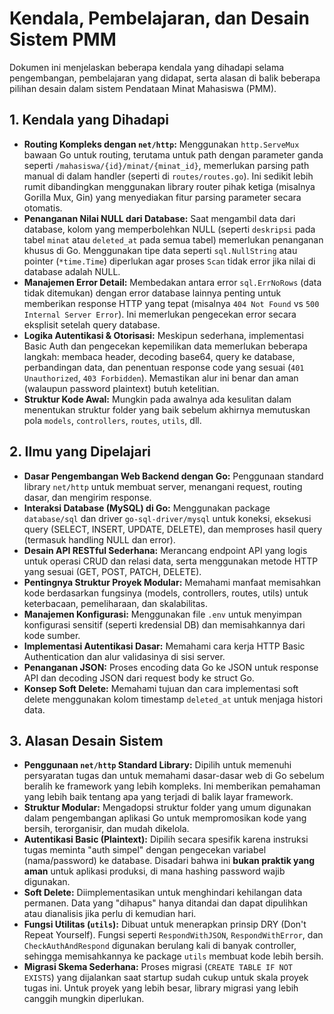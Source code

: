# Kendala, Pembelajaran, dan Desain Sistem PMM

Dokumen ini menjelaskan beberapa kendala yang dihadapi selama pengembangan, pembelajaran yang didapat, serta alasan di balik beberapa pilihan desain dalam sistem Pendataan Minat Mahasiswa (PMM).

## 1. Kendala yang Dihadapi

* **Routing Kompleks dengan `net/http`:** Menggunakan `http.ServeMux` bawaan Go untuk routing, terutama untuk path dengan parameter ganda seperti `/mahasiswa/{id}/minat/{minat_id}`, memerlukan parsing path manual di dalam handler (seperti di `routes/routes.go`). Ini sedikit lebih rumit dibandingkan menggunakan library router pihak ketiga (misalnya Gorilla Mux, Gin) yang menyediakan fitur parsing parameter secara otomatis.
* **Penanganan Nilai NULL dari Database:** Saat mengambil data dari database, kolom yang memperbolehkan NULL (seperti `deskripsi` pada tabel `minat` atau `deleted_at` pada semua tabel) memerlukan penanganan khusus di Go. Menggunakan tipe data seperti `sql.NullString` atau pointer (`*time.Time`) diperlukan agar proses `Scan` tidak error jika nilai di database adalah NULL.
* **Manajemen Error Detail:** Membedakan antara error `sql.ErrNoRows` (data tidak ditemukan) dengan error database lainnya penting untuk memberikan response HTTP yang tepat (misalnya `404 Not Found` vs `500 Internal Server Error`). Ini memerlukan pengecekan error secara eksplisit setelah query database.
* **Logika Autentikasi & Otorisasi:** Meskipun sederhana, implementasi Basic Auth dan pengecekan kepemilikan data memerlukan beberapa langkah: membaca header, decoding base64, query ke database, perbandingan data, dan penentuan response code yang sesuai (`401 Unauthorized`, `403 Forbidden`). Memastikan alur ini benar dan aman (walaupun password plaintext) butuh ketelitian.
* **Struktur Kode Awal:** Mungkin pada awalnya ada kesulitan dalam menentukan struktur folder yang baik sebelum akhirnya memutuskan pola `models`, `controllers`, `routes`, `utils`, dll.

## 2. Ilmu yang Dipelajari

* **Dasar Pengembangan Web Backend dengan Go:** Penggunaan standard library `net/http` untuk membuat server, menangani request, routing dasar, dan mengirim response.
* **Interaksi Database (MySQL) di Go:** Menggunakan package `database/sql` dan driver `go-sql-driver/mysql` untuk koneksi, eksekusi query (SELECT, INSERT, UPDATE, DELETE), dan memproses hasil query (termasuk handling NULL dan error).
* **Desain API RESTful Sederhana:** Merancang endpoint API yang logis untuk operasi CRUD dan relasi data, serta menggunakan metode HTTP yang sesuai (GET, POST, PATCH, DELETE).
* **Pentingnya Struktur Proyek Modular:** Memahami manfaat memisahkan kode berdasarkan fungsinya (models, controllers, routes, utils) untuk keterbacaan, pemeliharaan, dan skalabilitas.
* **Manajemen Konfigurasi:** Menggunakan file `.env` untuk menyimpan konfigurasi sensitif (seperti kredensial DB) dan memisahkannya dari kode sumber.
* **Implementasi Autentikasi Dasar:** Memahami cara kerja HTTP Basic Authentication dan alur validasinya di sisi server.
* **Penanganan JSON:** Proses encoding data Go ke JSON untuk response API dan decoding JSON dari request body ke struct Go.
* **Konsep Soft Delete:** Memahami tujuan dan cara implementasi soft delete menggunakan kolom timestamp `deleted_at` untuk menjaga histori data.

## 3. Alasan Desain Sistem

* **Penggunaan `net/http` Standard Library:** Dipilih untuk memenuhi persyaratan tugas dan untuk memahami dasar-dasar web di Go sebelum beralih ke framework yang lebih kompleks. Ini memberikan pemahaman yang lebih baik tentang apa yang terjadi di balik layar framework.
* **Struktur Modular:** Mengadopsi struktur folder yang umum digunakan dalam pengembangan aplikasi Go untuk mempromosikan kode yang bersih, terorganisir, dan mudah dikelola.
* **Autentikasi Basic (Plaintext):** Dipilih secara spesifik karena instruksi tugas meminta "auth simpel" dengan pengecekan variabel (nama/password) ke database. Disadari bahwa ini **bukan praktik yang aman** untuk aplikasi produksi, di mana hashing password wajib digunakan.
* **Soft Delete:** Diimplementasikan untuk menghindari kehilangan data permanen. Data yang "dihapus" hanya ditandai dan dapat dipulihkan atau dianalisis jika perlu di kemudian hari.
* **Fungsi Utilitas (`utils`):** Dibuat untuk menerapkan prinsip DRY (Don't Repeat Yourself). Fungsi seperti `RespondWithJSON`, `RespondWithError`, dan `CheckAuthAndRespond` digunakan berulang kali di banyak controller, sehingga memisahkannya ke package `utils` membuat kode lebih bersih.
* **Migrasi Skema Sederhana:** Proses migrasi (`CREATE TABLE IF NOT EXISTS`) yang dijalankan saat startup sudah cukup untuk skala proyek tugas ini. Untuk proyek yang lebih besar, library migrasi yang lebih canggih mungkin diperlukan.